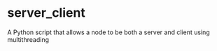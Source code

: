 # server_client
A Python script that allows a node to be both a server and client using multithreading
